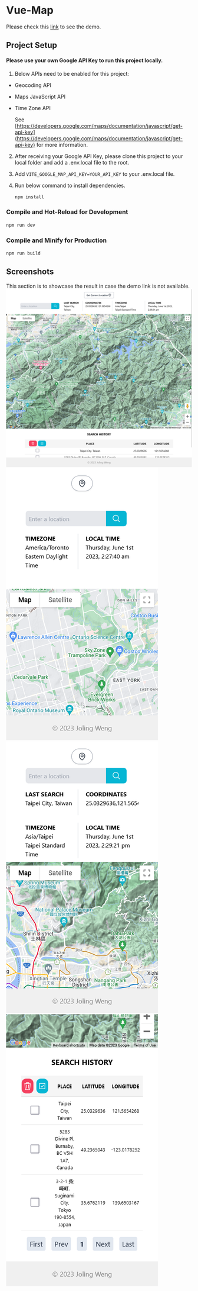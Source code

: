 # Vue-Map

Please check this [link](https://joling6027.github.io/vue-map-demo/) to see the demo.

## Project Setup

#### Please use your own Google API Key to run this project locally.
1. Below APIs need to be enabled for this project:
* Geocoding API
* Maps JavaScript API
* Time Zone API

  See [https://developers.google.com/maps/documentation/javascript/get-api-key](https://developers.google.com/maps/documentation/javascript/get-api-key) for more information.

2. After receiving your Google API Key, please clone this project to your local folder and add a .env.local file to the root.
3. Add `VITE_GOOGLE_MAP_API_KEY=YOUR_API_KEY` to your .env.local file.
4. Run below command to install dependencies.

    ```sh
    npm install
    ```

### Compile and Hot-Reload for Development

```sh
npm run dev
```

### Compile and Minify for Production

```sh
npm run build
```

## Screenshots

This section is to showcase the result in case the demo link is not available.
![desktop view](https://github.com/joling6027/vue-map-demo/blob/master/src/assets/images/desktop_screen.png)
![mobile view 1](https://github.com/joling6027/vue-map-demo/blob/master/src/assets/images/mobile_screen1.png)
![mobile view 2](https://github.com/joling6027/vue-map-demo/blob/master/src/assets/images/mobile_screen2.png)
![mobile view 3](https://github.com/joling6027/vue-map-demo/blob/master/src/assets/images/mobile_screen_search_history.png)
